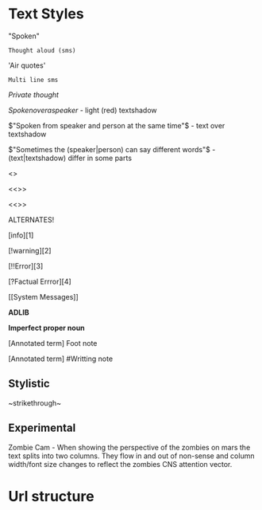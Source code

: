 Text Styles
========

"Spoken"

`Thought aloud (sms)`

'Air quotes'

```
Multi line sms
```

*Private thought*

$Spoken over a speaker$ - light (red) textshadow

$"Spoken from speaker and person at the same time"$ - text over textshadow

$"Sometimes the (speaker|person) can say different words"$ - (text|textshadow) differ in some parts

<Info>

<<Warning>>

<<<Error>>>

<<<?FactualError?>>>

ALTERNATES!

[info][1]

[!warning][2]

[!!Error][3]

[?Factual Errror][4]

\[\[System Messages\]\]

**ADLIB**

**Imperfect proper noun**

[Annotated term] Foot note

[Annotated term] #Writting note

<!-- insert text about something here -->

## Stylistic

~strikethrough~

## Experimental

Zombie Cam - When showing the perspective of the zombies on mars the text splits into two columns. They flow in and out of non-sense and column width/font size changes to reflect the zombies CNS attention vector.

# Url structure
